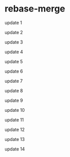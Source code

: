 # rebase-merge

update 1

update 2

update 3

update 4

update 5

update 6

update 7

update 8

update 9

update 10

update 11

update 12

update 13

update 14
